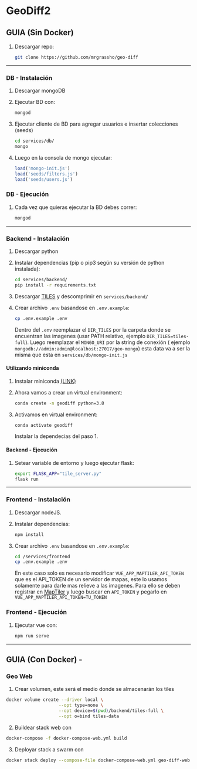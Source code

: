 # GeoDiff2

## GUIA (Sin Docker)

1. Descargar repo:

    ```bash
    git clone https://github.com/mrgrassho/geo-diff
    ```

---

### DB - Instalación

1. Descargar mongoDB
1. Ejecutar BD con:

    ```bash
    mongod
    ```

1. Ejecutar cliente de BD para agregar usuarios e insertar colecciones (seeds)

    ```bash
    cd services/db/
    mongo
    ```

1. Luego en la consola de mongo ejecutar:

    ```js
    load('mongo-init.js')
    load('seeds/filters.js')
    load('seeds/users.js')
    ```

### DB - Ejecución

1. Cada vez que quieras ejecutar la BD debes correr:

    ```bash
    mongod
    ```

---

### Backend - Instalación

1. Descargar python
1. Instalar dependencias (pip o pip3 según su versión de python instalada):

    ```bash
    cd services/backend/
    pip install -r requirements.txt
    ```

1. Descargar [TILES](https://app.box.com/s/pakte9wz7u0xfoitmktxsspbz01wsijc) y descomprimir en `services/backend/`
1. Crear archivo `.env` basandose en `.env.example`:

    ```bash
    cp .env.example .env
    ```

    Dentro del `.env` reemplazar el `DIR_TILES` por la carpeta donde se encuentran las imagenes (usar PATH relativo, ejemplo `DIR_TILES=tiles-full`). Luego reemplazar el `MONGO_URI` por la string de conexión ( ejemplo `mongodb://admin:admin@localhost:27017/geo-mongo`) esta data va a ser la misma que esta en `services/db/mongo-init.js`

#### Utilizando miniconda

1. Instalar miniconda [(LINK)](https://docs.conda.io/en/latest/miniconda.html#linux-installers)

1. Ahora vamos a crear un virtual environment:

    ```bash
    conda create -n geodiff python=3.8
    ```

1. Activamos en virtual environment:

    ```bash
    conda activate geodiff
    ```

    Instalar la dependecias del paso 1.


#### Backend - Ejecución

1. Setear variable de entorno y luego ejecutar flask:

    ```bash
    export FLASK_APP="tile_server.py"
    flask run
    ```

---

### Frontend - Instalación

1. Descargar nodeJS.
1. Instalar dependencias:

    ```bash
    npm install
    ```

1. Crear archivo `.env` basandose en `.env.example`:

    ```bash
    cd /services/frontend
    cp .env.example .env
    ```

    En este caso solo es necesario modificar `VUE_APP_MAPTILER_API_TOKEN` que es el API_TOKEN de un servidor de mapas, este lo usamos solamente para darle mas relieve a las imagenes. Para ello se deben registrar en [MapTiler](https://cloud.maptiler.com/auth/widget) y luego buscar en `API_TOKEN` y pegarlo en `VUE_APP_MAPTILER_API_TOKEN=TU_TOKEN`

### Frontend - Ejecución

1. Ejecutar vue con:

    ```bash
    npm run serve
    ```
---

## GUIA (Con Docker) - 

### Geo Web

1. Crear volumen, este será el medio donde se almacenarán los tiles
```bash
docker volume create --driver local \
                    --opt type=none \
                    --opt device=$(pwd)/backend/tiles-full \
                    --opt o=bind tiles-data
```

2. Buildear stack web con

```bash
docker-compose -f docker-compose-web.yml build
```

3. Deployar stack a swarm con

```bash
docker stack deploy --compose-file docker-compose-web.yml geo-diff-web
```